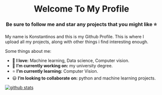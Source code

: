 ##

<h1 align="center">Welcome To My Profile</h1>
<h3 align="center">Be sure to follow me and star any projects that you might like ⭐</h3>

My name is Konstantinos and this is my Github Profile. This is where I upload all my projects, along with other things i find interesting enough.

Some things about me:

- 💙 **I love:** Machine learning, Data science, Computer vision.
- 🔭 **I’m currently working on:** my university degree.
- ⭐ **I’m currently learning:** Computer Vision.
- 😃 **I’m looking to collaborate on:** python and machine learning projects.

[![github stats](https://github-readme-stats.vercel.app/api?username=its-kos&theme=tokyonight&show_icons=true)](https://github.com/anuraghazra/github-readme-stats)
